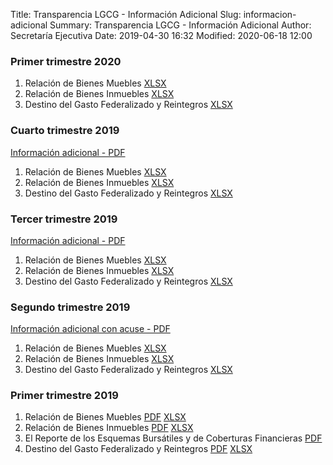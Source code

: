 Title: Transparencia LGCG - Información Adicional
Slug: informacion-adicional
Summary: Transparencia LGCG - Información Adicional
Author: Secretaría Ejecutiva
Date: 2019-04-30 16:32
Modified: 2020-06-18 12:00


### Primer trimestre 2020

1. Relación de Bienes Muebles [XLSX](2020-01_03-01-relacion-de-bienes-muebles.xlsx)
2. Relación de Bienes Inmuebles [XLSX](2020-01_03-02-relacion-de-bienes-inmuebles.xlsx)
4. Destino del Gasto Federalizado y Reintegros [XLSX](2020-01_03-04-destino-del-gasto-federalizado-y-reintegros.xlsx)

### Cuarto trimestre 2019

[Información adicional - PDF](2019-10_12-0-informacion-adicional.pdf)

1. Relación de Bienes Muebles [XLSX](2019-10_12-1-relacion-de-bienes-muebles.xlsx)
2. Relación de Bienes Inmuebles [XLSX](2019-10_12-2-relacion-de-bienes-inmuebles.xlsx)
4. Destino del Gasto Federalizado y Reintegros [XLSX](2019-10_12-4-destino-del-gasto-federalizado-y-reintegros.xlsx)


### Tercer trimestre 2019

[Información adicional - PDF](2019-10_09-0-informacion-adicional-con-acuse.pdf)

1. Relación de Bienes Muebles [XLSX](2019-10_09-1-relacion-de-bienes-muebles.xlsx)
2. Relación de Bienes Inmuebles [XLSX](2019-10_09-2-relacion-de-bienes-inmuebles.xlsx)
4. Destino del Gasto Federalizado y Reintegros [XLSX](2019-10_09-4-destino-del-gasto-federalizado-y-reintegros.xlsx)


### Segundo trimestre 2019

[Información adicional con acuse - PDF](2019-04_06-0-informacion-adicional-con-acuse.pdf)

1. Relación de Bienes Muebles [XLSX](2019-04_06-1-relacion-de-bienes-muebles.xlsx)
2. Relación de Bienes Inmuebles [XLSX](2019-04_06-2-relacion-de-bienes-inmuebles.xlsx)
4. Destino del Gasto Federalizado y Reintegros [XLSX](2019-04_06-4-destino-del-gasto-federalizado-y-reintegros.xlsx)


### Primer trimestre 2019

1. Relación de Bienes Muebles [PDF](2019-01_03-1-relacion-de-bienes-muebles.pdf) [XLSX](2019-01_03-1-relacion-de-bienes-muebles.xlsx)
2. Relación de Bienes Inmuebles [PDF](2019-01_03-2-relacion-de-bienes-inmuebles.pdf) [XLSX](2019-01_03-2-relacion-de-bienes-inmuebles.xlsx)
3. El Reporte de los Esquemas Bursátiles y de Coberturas Financieras [PDF](2019-01_03-3-el-reporte-de-los-esquemas-bursatiles-y-de-coberturas-financieras.pdf)
4. Destino del Gasto Federalizado y Reintegros [PDF](2019-01_03-4-destino-del-gasto-federalizado-y-reintegros.pdf) [XLSX](2019-01_03-4-destino-del-gasto-federalizado-y-reintegros.xlsx)
